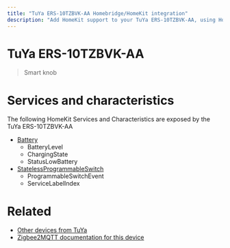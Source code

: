```yaml
---
title: "TuYa ERS-10TZBVK-AA Homebridge/HomeKit integration"
description: "Add HomeKit support to your TuYa ERS-10TZBVK-AA, using Homebridge, Zigbee2MQTT and homebridge-z2m."
---
```

<!---
This file has been GENERATED using src/docgen/docgen.ts
DO NOT EDIT THIS FILE MANUALLY!
-->
# TuYa ERS-10TZBVK-AA
> Smart knob


# Services and characteristics
The following HomeKit Services and Characteristics are exposed by
the TuYa ERS-10TZBVK-AA

* [Battery](../../battery.md)
  * BatteryLevel
  * ChargingState
  * StatusLowBattery
* [StatelessProgrammableSwitch](../../action.md)
  * ProgrammableSwitchEvent
  * ServiceLabelIndex


# Related
* [Other devices from TuYa](../index.md#tuya)
* [Zigbee2MQTT documentation for this device](https://www.zigbee2mqtt.io/devices/ERS-10TZBVK-AA.html)